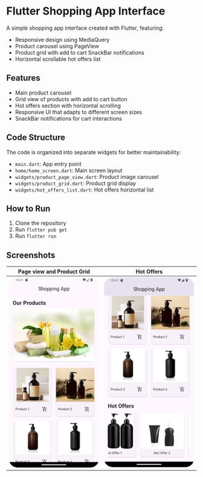 # Flutter Shopping App Interface

A simple shopping app interface created with Flutter, featuring:

- Responsive design using MediaQuery
- Product carousel using PageView
- Product grid with add to cart SnackBar notifications
- Horizontal scrollable hot offers list

## Features

- Main product carousel
- Grid view of products with add to cart button
- Hot offers section with horizontal scrolling
- Responsive UI that adapts to different screen sizes
- SnackBar notifications for cart interactions

## Code Structure

The code is organized into separate widgets for better maintainability:
- `main.dart`: App entry point
- `home/home_screen.dart`: Main screen layout
- `widgets/product_page_view.dart`: Product image carousel
- `widgets/product_grid.dart`: Product grid display
- `widgets/hot_offers_list.dart`: Hot offers horizontal list

## How to Run

1. Clone the repository
2. Run `flutter pub get`
3. Run `flutter run`

## Screenshots
| Page view and Product Grid | Hot Offers |
|---|---|
| <img src="Screenshot.png" width="250"> | <img src="Screenshot2.png" width="250"> |

